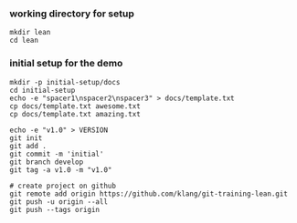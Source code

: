 ### working directory for setup

    mkdir lean
    cd lean

### initial setup for the demo

    mkdir -p initial-setup/docs
    cd initial-setup
    echo -e "spacer1\nspacer2\nspacer3" > docs/template.txt
    cp docs/template.txt awesome.txt
    cp docs/template.txt amazing.txt
    
    echo -e "v1.0" > VERSION
    git init
    git add .
    git commit -m 'initial'
    git branch develop
    git tag -a v1.0 -m "v1.0"

    # create project on github
    git remote add origin https://github.com/klang/git-training-lean.git
    git push -u origin --all
    git push --tags origin
